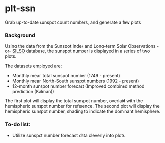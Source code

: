 # plt-ssn
Grab up-to-date sunspot count numbers, and generate a few plots

### Background
Using the data from the Sunspot Index and Long-term Solar Observations -or- [SILSO](http://sidc.be/silso/home) database, the sunspot number is displayed in a series of two plots.

The datasets employed are:
- Monthly mean total sunspot number (1749 - present)
- Monthly mean North-South sunspot numbers (1992 - present)
- 12-month sunspot number forecast (Improved combined method prediction (Kalman))

The first plot will display the total sunspot number, overlaid with the hemispheric sunspot number for reference.
The second plot will display the hemispheric sunspot number, shading to indicate the dominant hemisphere.

### To-do list:
- Utilize sunspot number forecast data cleverly into plots
